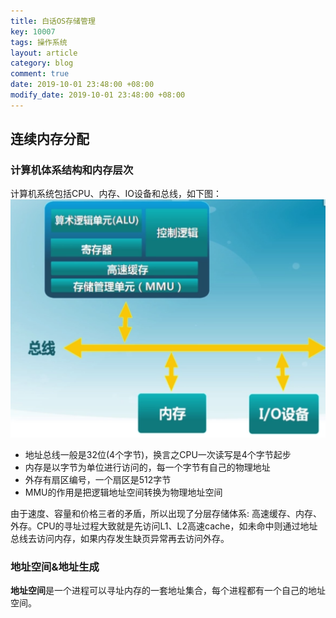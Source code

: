 ```yaml
---
title: 白话OS存储管理
key: 10007
tags: 操作系统
layout: article
category: blog
comment: true
date: 2019-10-01 23:48:00 +08:00
modify_date: 2019-10-01 23:48:00 +08:00
---
```


## 连续内存分配

### 计算机体系结构和内存层次

计算机系统包括CPU、内存、IO设备和总线，如下图：
![系统结构](/assets/images/blog/cs_structure.png)

- 地址总线一般是32位(4个字节)，换言之CPU一次读写是4个字节起步
- 内存是以字节为单位进行访问的，每一个字节有自己的物理地址
- 外存有扇区编号，一个扇区是512字节
- MMU的作用是把逻辑地址空间转换为物理地址空间

由于速度、容量和价格三者的矛盾，所以出现了分层存储体系: 高速缓存、内存、外存。CPU的寻址过程大致就是先访问L1、L2高速cache，如未命中则通过地址总线去访问内存，如果内存发生缺页异常再去访问外存。

### 地址空间&地址生成

**地址空间**是一个进程可以寻址内存的一套地址集合，每个进程都有一个自己的地址空间。